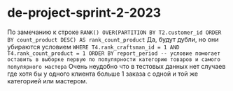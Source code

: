 # de-project-sprint-2-2023
По замечанию к строке `RANK() OVER(PARTITION BY T2.customer_id ORDER BY count_product DESC) AS rank_count_product`
Да, будут дубли, но они убираются условием `WHERE T4.rank_craftsman_id = 1 AND T4.rank_count_product = 1 ORDER BY report_period -- условие помогает оставить в выборке первую по популярности категорию товаров и самого популярного мастера`
Очень неудобно что в тестовых данных нет случаев где хотя бы у одного клиента больше 1 заказа с одной и той же категорией или мастером.